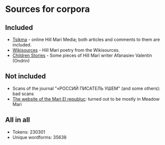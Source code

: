 # Sources for corpora

## Included
* [Tsikma](https://tsikma.wordpress.com/) - online Hill Mari Media; both articles and comments to them are included.
* [Wikisources](https://wikisource.org/wiki/Category:Hill_Mari) - Hill Mari poetry from the Wikisources.
* [Children Stories](http://www.finnougoria.ru/logos/child_lit/2333/) - Some pieces of Hill Mari writer Afanasiev Valentin (Ondrin)

## Not included
* Scans of the journal "«РОССИЙ ПИСАТЕЛЬ УШЕМ" (and some others): bad scans
* [The website of the Mari El republuc](http://mari-el.gov.ru/republic/mari/Pages/news.aspx): turned out to be mostly in Meadow Mari

## All in all

* Tokens: 230301
* Unique wordforms: 35638


